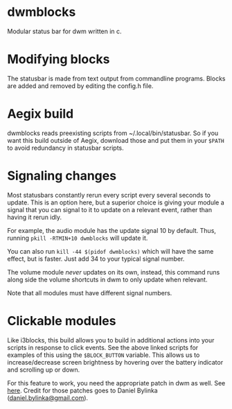 # dwmblocks

Modular status bar for dwm written in c.

# Modifying blocks

The statusbar is made from text output from commandline programs.
Blocks are added and removed by editing the config.h file.

# Aegix build

dwmblocks reads preexisting scripts from ~/.local/bin/statusbar.
So if you want this build outside of Aegix, download those and put them in your
`$PATH` to avoid redundancy in statusbar scripts.

# Signaling changes

Most statusbars constantly rerun every script every several seconds to update.
This is an option here, but a superior choice is giving your module a signal
that you can signal to it to update on a relevant event, rather than having it
rerun idly.

For example, the audio module has the update signal 10 by default.  Thus,
running `pkill -RTMIN+10 dwmblocks` will update it.

You can also run `kill -44 $(pidof dwmblocks)` which will have the same effect,
but is faster.  Just add 34 to your typical signal number.

The volume module *never* updates on its own, instead, this command runs
along side the volume shortcuts in dwm to only update when relevant.

Note that all modules must have different signal numbers.

# Clickable modules

Like i3blocks, this build allows you to build in additional actions into your
scripts in response to click events.  See the above linked scripts for examples
of this using the `$BLOCK_BUTTON` variable.
This allows us to increase/decrease screen brightness by hovering over the
battery indicator and scrolling up or down.

For this feature to work, you need the appropriate patch in dwm as well. See
[here](https://dwm.suckless.org/patches/statuscmd/).
Credit for those patches goes to Daniel Bylinka (daniel.bylinka@gmail.com).
